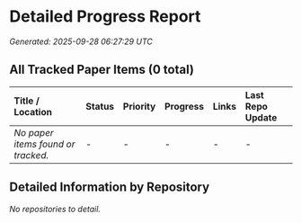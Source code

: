 # Detailed Progress Report
*Generated: 2025-09-28 06:27:29 UTC*

## All Tracked Paper Items (0 total)

| Title / Location                 | Status                      | Priority                      | Progress                               | Links                                     | Last Repo Update |
|:---------------------------------|:----------------------------|:------------------------------|:---------------------------------------|:------------------------------------------|:-----------------|
| *No paper items found or tracked.* | - | - | - | - | - |

## Detailed Information by Repository
*No repositories to detail.*

